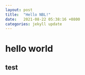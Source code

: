```yaml
---
layout: post
title:  "Hello NBL!"
date:   2021-08-22 05:38:16 +0800
categories: jekyll update
---
```



# hello world
## test



[jekyll-docs]: https://jekyllrb.com/docs/home
[jekyll-gh]:   https://github.com/jekyll/jekyll
[jekyll-talk]: https://talk.jekyllrb.com/